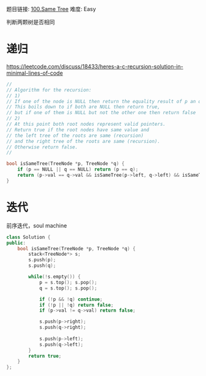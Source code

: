 题目链接: [100.Same Tree][1]
难度: Easy

判断两颗树是否相同

# 递归


https://leetcode.com/discuss/18433/heres-a-c-recursion-solution-in-minimal-lines-of-code

```cpp
//
// Algorithm for the recursion:
// 1)
// If one of the node is NULL then return the equality result of p an q.
// This boils down to if both are NULL then return true, 
// but if one of them is NULL but not the other one then return false
// 2)
// At this point both root nodes represent valid pointers.
// Return true if the root nodes have same value and 
// the left tree of the roots are same (recursion)
// and the right tree of the roots are same (recursion). 
// Otherwise return false. 
//

bool isSameTree(TreeNode *p, TreeNode *q) {
    if (p == NULL || q == NULL) return (p == q);
    return (p->val == q->val && isSameTree(p->left, q->left) && isSameTree(p->right, q->right));
}
```


# 迭代

前序迭代，soul machine

```cpp
class Solution {
public:
    bool isSameTree(TreeNode *p, TreeNode *q) {
        stack<TreeNode*> s;
        s.push(p);
        s.push(q);

        while(!s.empty()) {
            p = s.top(); s.pop();
            q = s.top(); s.pop();

            if (!p && !q) continue;
            if (!p || !q) return false;
            if (p->val != q->val) return false;

			s.push(p->right);
            s.push(q->right);
            
			s.push(p->left);
            s.push(q->left);
        }
        return true;
    }
};
```

[1]: https://leetcode.com/problems/same-tree/